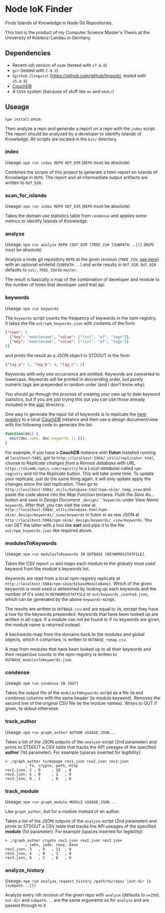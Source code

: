 # Node IoK Finder

Finds Islands of Knowledge in Node Git Repositories.

This tool is the product of my Computer Science Master's Thesis at the University of Koblenz-Landau in Germany.


## Dependencies

* Recent-ish version of `node` (tested with `v7.6.0`)
* `git` (tested with `2.9.3`)
* (`github-`)`linguist` (https://github.com/github/linguist/, tested with `v5.0.6`)
* [CouchDB](https://couchdb.apache.org/)
* A Unix system (because of stuff like `mv` and `mkdir`)


## Useage

`npm install` once.

Then analyze a repo and generate a report on a repo with the `index` script. The report should be analyzed by a developer to identify Islands of Knowledge. All scripts are located in the `bin/` directory.

### index

Useage: `npm run index REPO OUT_DIR` (`REPO` must be absolute)

Combines the scripts of this project to generate a html-report on Islands of Knowledge in `REPO`. The report and all intermediate output artifacts are written to `OUT_DIR`.


### scan_for_islands

Useage: `npm run index REPO OUT_DIR` (`REPO` must be absolute)

Takes the domain use statistics table from `condense` and applies some metrics to identify Islands of Knowledge.


### analyze

Useage: `npm run analyze REPO [OUT_DIR [TREE_ISH [SUBPATH...]]]` (`REPO` must be absolute)

Analyze a node git repository `REPO` at the given revision (`TREE_ISH`, [see here](http://stackoverflow.com/a/18605496)) with an optional whitelist (`SUBPATH...`) and write results in `OUT_DIR`. `OUT_DIR` defaults to `out/`, `TREE_ISH` to `master`.

The result is basically a map of the combination of developer and module to the number of times that developer used that api.


### keywords

Useage: `npm run keywords`

The `keywords` script counts the frequency of keywords in the npm-registry. It takes the file `out/npm_keywords.json` with contents of the form

```JSON
{"rows": [
  {"key": "modulename", "value": ["list", "of", "tags"]},
  {"key": "modulename", "value": ["list", "of", "tags"]}
]}
```

and prints the result as a JSON object to STDOUT in the form

```JSON
{"tag_a": 5, "tag_b": 4, "tag_c": 2}
```

Keywords with only one occurrence are omitted. Keywords are converted to lowercase. Keywords will be printed in descending order, but purely numeric tags are prepended in random order (and I don't know why).

You should go through the process of creating your own up to date keyword statistics, but if you are just trying this out you can use those already included in the [out/](out/) directory.

One way to generate the input list of keywords is to replicate the [npm registry](https://skimdb.npmjs.com/registry) to a local [CouchDB](https://couchdb.apache.org/) instance and then use a design document/view with the following code to generate the list:

```JavaScript
function(doc) {
  emit(doc.name, doc.keywords || []);
}
```

For example, if you have a **CouchDB** instance with **Futon** installed running at `localhost:5985`, got to `http://localhost:5984/_utils/replicator.html`, choose to *Replicate changes from* a *Remote database* with URL `https://skimdb.npmjs.com/registry` to a *Local database* called `npm-registry` and hit the *Replicate* button. This will take some time. To update your replicate, just do the same thing again, it will only update apply the changes since the last replication. Then go to `http://localhost:5984/_utils/database.html?npm-skim/_temp_view` and paste the code above into the *Map Function* textarea. Push the *Save As...* button and save in *Design Document* `_design/``keywords` under *View Name* `keywords`. After that, you can visit the view at `http://localhost:5984/_utils/database.html?npm-skim/_design/keywords/_view/keywords` in futon or as raw JSON at `http://localhost:5984/npm-skim/_design/keywords/_view/keywords`. You can GET the latter with a tool like **curl** and pipe it to the file `out/npm_keywords.json` like required above.


### modulesToKeywords

Useage: `npm run modulesToKeywords IN OUTBASE [KEYWORDSSTATFILE]`.

Takes the CSV report `in` and maps each module to the globally most used keyword from the module's keywords list.

Keywords are read from a local npm-registry replicate at `http://localhost:5984/npm-skim/${baseModuleName}`. Which of the given keywords is most used is detemined by looking up each keywords and the number of it's uses in `KEYWORDSSTATFILE` or `out/keywords_counted.json`, which can be generated by the above `keywords`-script.

The results are written to `OUTBASE.csv` and are equal to `IN`, except they have a row for the keywords prepended. Keywords that have been looked up are written in all-caps. If a module can not be found or if no keywords are given, the module name is returned instead.

A backwards-map from the domains back to the modules and global objects, which it comprises, is written to `OUTBASE_remap.csv`.

A map from modules that have been looked up to all their keywords and their respective counts in the npm-registry is written to `OUTBASE_modulesToKeywords.json`.


### condense

Useage: `npm run condense IN [OUT]`

Takes the output file of the `modulesToKeywords`-script as a file `IN` and combines columns with the same header (ie module keyword). Removes the second line of the original CSV file (ie the module names). Writes to OUT if given, to stdout otherwise.


### track_author

Useage: `npm run graph_author AUTHOR USEAGE_JSON...`

Takes a list of the JSON outputs of the `analyze`-script (2nd parameter) and prints to STDOUT a CSV table that tracks the API useages of the specified **author** (1st parameter). For example (spaces inserted for legibility):

```
> ./graph_author turbopope rev1.json rev2.json rev3.json
         , fs, crypto, path, http
rev1.json, 2 , 0     , 10  , 0
rev2.json, 5 , 0     , 2   , 0
rev3.json, 9 , 1     , 0   , 0
```


### track_module

Useage: `npm run graph_module MODULE USEAGE_JSON...`

Like `graph_author`, but for a module instead of an author.

Takes a list of the JSON outputs of the `analyze`-script (2nd parameter) and prints to STDOUT a CSV table that tracks the API useages of the specified **module** (1st parameter). For example (spaces inserted for legibility):

```
> ./graph_author crypto rev1.json rev2.json rev3.json
         , john, jade, rose, dave
rev1.json, 3   , 0   , 11  , 0
rev2.json, 4   , 0   , 3   , 0
rev3.json, 8   , 2   , 0   , 0
```


### analyze_history

Useage: `npm run analyze_request_history /path/to/repo/ [out-dir [n [subpath...]]]`

Analyze every `n`th revision of the given repo with `analyze` (defaults to `n=250`). `out-dir` and `subpath...` are the same arguments as for `analyze` and are passed through to it.
